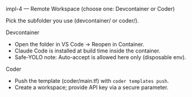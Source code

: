impl-4 — Remote Workspace (choose one: Devcontainer or Coder)

Pick the subfolder you use (devcontainer/ or coder/).

Devcontainer
- Open the folder in VS Code → Reopen in Container.
- Claude Code is installed at build time inside the container.
- Safe-YOLO note: Auto-accept is allowed here only (disposable env).

Coder
- Push the template (coder/main.tf) with `coder templates push`.
- Create a workspace; provide API key via a secure parameter.
